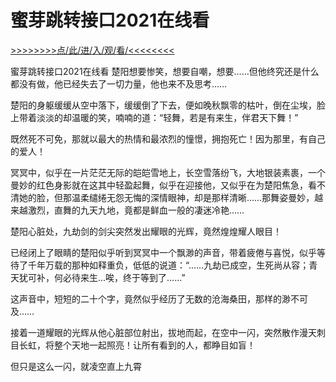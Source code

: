 # 蜜芽跳转接口2021在线看

<a href="https://8h9e.vip/">>>>>>>>>点/此/进/入/观/看/<<<<<<<<</a>

蜜芽跳转接口2021在线看
楚阳想要惨笑，想要自嘲，想要……但他终究还是什么都没有做，他已经失去了一切力量，他也来不及思考……

楚阳的身躯缓缓从空中落下，缓缓倒了下去，便如晚秋飘零的枯叶，倒在尘埃，脸上带着淡淡的却温暖的笑，喃喃的道：“轻舞，若是有来生，伴君天下舞！”

既然死不可免，那就以最大的热情和最浓烈的憧憬，拥抱死亡！因为那里，有自己的爱人！

冥冥中，似乎在一片茫茫无际的皑皑雪地上，长空雪落纷飞，大地银装素裹，一个曼妙的红色身影就在这其中轻盈起舞，似乎在迎接他，又似乎在为楚阳焦急，看不清她的脸，但那温柔缱绻无怨无悔的深情眼神，却是那样清晰……那舞姿曼妙，越来越激烈，直舞的九天九地，竟都是鲜血一般的凄迷冷艳……

楚阳心脏处，九劫剑的剑尖突然发出耀眼的光辉，竟然煌煌耀人眼目！

已经闭上了眼睛的楚阳似乎听到冥冥中一个飘渺的声音，带着疲倦与喜悦，似乎等待了千年万载的那种如释重负，低低的说道：“……九劫已成空，生死尚从容；青天犹可补，何必待来生…唉，终于等到了……”

这声音中，短短的二十个字，竟然似乎经历了无数的沧海桑田，那样的渺不可及……

接着一道耀眼的光辉从他心脏部位射出，拔地而起，在空中一闪，突然散作漫天刺目长虹，将整个天地一起照亮！让所有看到的人，都睁目如盲！

但只是这么一闪，就凌空直上九霄
